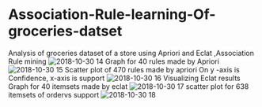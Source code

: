 # Association-Rule-learning-Of-groceries-datset
Analysis of groceries dataset of a store  using Apriori and Eclat ,Association Rule mining
![2018-10-30 14](https://user-images.githubusercontent.com/21220767/47723562-c55b0e80-dc7a-11e8-8c38-122ba35bf811.png)
Graph for 40 rules made by Apriori
![2018-10-30 15](https://user-images.githubusercontent.com/21220767/47723563-c5f3a500-dc7a-11e8-82a7-115cad82fac3.png)
Scatter plot of 470 rules made by apriori 
On y -axis is Confidence, x-axis is support
![2018-10-30 16](https://user-images.githubusercontent.com/21220767/47723564-c5f3a500-dc7a-11e8-850a-467696aa33cd.png)
Visualizing Eclat results
Graph for 40 itemsets made by eclat 
![2018-10-30 17](https://user-images.githubusercontent.com/21220767/47727687-df98ea80-dc82-11e8-92cb-4d3033482b23.png)
scatter plot for 638 itemsets of ordervs support
![2018-10-30 18](https://user-images.githubusercontent.com/21220767/47727688-df98ea80-dc82-11e8-8f2f-018b7557e44e.png)
